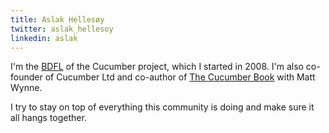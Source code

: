 ```yaml
---
title: Aslak Hellesøy
twitter: aslak_hellesoy
linkedin: aslak
---
```


I'm the [BDFL](https://en.wikipedia.org/wiki/Benevolent_dictator_for_life) of the Cucumber project, which I started in 2008. I'm also co-founder of Cucumber Ltd and co-author of [The Cucumber Book](https://pragprog.com/book/hwcuc2/the-cucumber-book-second-edition) with Matt Wynne. 

I try to stay on top of everything this community is doing and make sure it all hangs together.  
